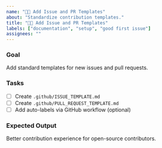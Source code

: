 ```yaml
---
name: "🧑‍💻 Add Issue and PR Templates"
about: "Standardize contribution templates."
title: "🧑‍💻 Add Issue and PR Templates"
labels: ["documentation", "setup", "good first issue"]
assignees: ""
---
```


### Goal
Add standard templates for new issues and pull requests.

### Tasks
- [ ] Create `.github/ISSUE_TEMPLATE.md`
- [ ] Create `.github/PULL_REQUEST_TEMPLATE.md`
- [ ] Add auto-labels via GitHub workflow (optional)

### Expected Output
Better contribution experience for open-source contributors.
